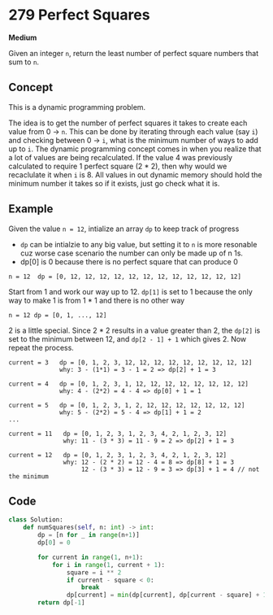 # 279 Perfect Squares

**Medium**

Given an integer `n`, return the least number of perfect square numbers that sum to `n`.

## Concept

This is a dynamic programming problem.

The idea is to get the number of perfect squares it takes to create each value from 0 -> `n`. This can be done by iterating through each value (say `i`) and checking between 0 -> `i`, what is the minimum number of ways to add up to `i`. The dynamic programming concept comes in when you realize that a lot of values are being recalculated. If the value 4 was previously calculated to require 1 perfect square (2 \* 2), then why would we recaclulate it when `i` is 8. All values in out dynamic memory should hold the minimum number it takes so if it exists, just go check what it is.

## Example

Given the value `n = 12`, intialize an array `dp` to keep track of progress

- `dp` can be intialzie to any big value, but setting it to `n` is more resonable cuz worse case scenario the number can only be made up of n 1s.
- dp[0] is 0 because there is no perfect square that can produce 0

```
n = 12  dp = [0, 12, 12, 12, 12, 12, 12, 12, 12, 12, 12, 12, 12]
```

Start from 1 and work our way up to 12. `dp[1]` is set to 1 because the only way to make 1 is from 1 \* 1 and there is no other way

```
n = 12 dp = [0, 1, ..., 12]
```

2 is a little special. Since 2 \* 2 results in a value greater than 2, the `dp[2]` is set to the minimum between 12, and `dp[2 - 1] + 1` which gives 2. Now repeat the process.

```
current = 3   dp = [0, 1, 2, 3, 12, 12, 12, 12, 12, 12, 12, 12, 12]
              why: 3 - (1*1) = 3 - 1 = 2 => dp[2] + 1 = 3

current = 4   dp = [0, 1, 2, 3, 1, 12, 12, 12, 12, 12, 12, 12, 12]
              why: 4 - (2*2) = 4 - 4 => dp[0] + 1 = 1

current = 5   dp = [0, 1, 2, 3, 1, 2, 12, 12, 12, 12, 12, 12, 12]
              why: 5 - (2*2) = 5 - 4 => dp[1] + 1 = 2
...

current = 11   dp = [0, 1, 2, 3, 1, 2, 3, 4, 2, 1, 2, 3, 12]
               why: 11 - (3 * 3) = 11 - 9 = 2 => dp[2] + 1 = 3

current = 12   dp = [0, 1, 2, 3, 1, 2, 3, 4, 2, 1, 2, 3, 12]
               why: 12 - (2 * 2) = 12 - 4 = 8 => dp[8] + 1 = 3
                    12 - (3 * 3) = 12 - 9 = 3 => dp[3] + 1 = 4 // not the minimum
```

## Code

```python
class Solution:
    def numSquares(self, n: int) -> int:
        dp = [n for _ in range(n+1)]
        dp[0] = 0

        for current in range(1, n+1):
            for i in range(1, current + 1):
                square = i ** 2
                if current - square < 0:
                    break
                dp[current] = min(dp[current], dp[current - square] + 1)
        return dp[-1]
```
